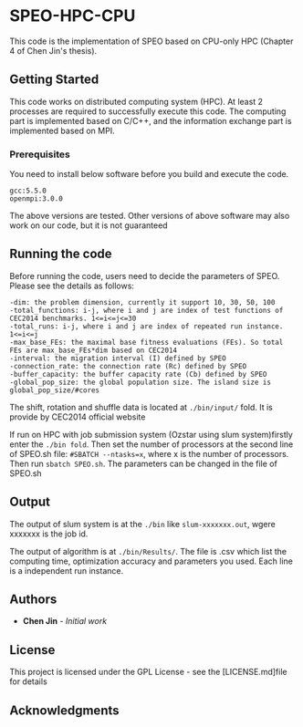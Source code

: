 # SPEO-HPC-CPU

This code is the implementation of SPEO based on CPU-only HPC (Chapter 4 of Chen Jin's thesis).

## Getting Started

This code works on distributed computing system (HPC). At least 2 processes are required to successfully execute this code. The computing part is implemented based on C/C++, and the information exchange part is implemented based on MPI. 

### Prerequisites

You need to install below software before you build and execute the code. 

```
gcc:5.5.0
openmpi:3.0.0
```
The above versions are tested. Other versions of above software may also work on our code, but it is not guaranteed

## Running the code
Before running the code, users need to decide the parameters of SPEO. Please see the details as follows:
```
-dim: the problem dimension, currently it support 10, 30, 50, 100
-total_functions: i-j, where i and j are index of test functions of CEC2014 benchmarks. 1<=i<=j<=30
-total_runs: i-j, where i and j are index of repeated run instance. 1<=i<=j
-max_base_FEs: the maximal base fitness evaluations (FEs). So total FEs are max_base_FEs*dim based on CEC2014
-interval: the migration interval (I) defined by SPEO 
-connection_rate: the connection rate (Rc) defined by SPEO 
-buffer_capacity: the buffer capacity rate (Cb) defined by SPEO  
-global_pop_size: the global population size. The island size is global_pop_size/#cores
```
The shift, rotation and shuffle data is located at ```./bin/input/``` fold. It is provide by CEC2014 official website

If run on HPC with job submission system (Ozstar using slum system)firstly enter the ```./bin fold```. Then set the number of processors at the second line of SPEO.sh file: ```#SBATCH --ntasks=x```, where x is the number of processors. Then run ```sbatch SPEO.sh```. The parameters can be changed in the file of SPEO.sh


## Output
The output of slum system is at the ```./bin``` like ```slum-xxxxxxx.out```, wgere xxxxxxx is the job id.

The output of algorithm is at ```./bin/Results/```. The file is .csv which list the computing time, optimization accuracy and parameters you used. Each line is a independent run instance.

## Authors

* **Chen Jin** - *Initial work*

## License

This project is licensed under the GPL License - see the [LICENSE.md]file for details

## Acknowledgments
